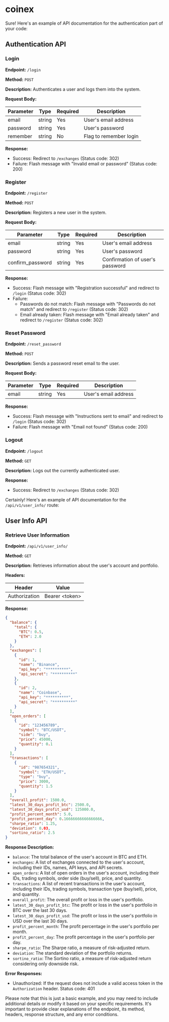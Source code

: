 # coinex

Sure! Here's an example of API documentation for the authentication part of your code:

## Authentication API

### Login

**Endpoint:** `/login`

**Method:** `POST`

**Description:** Authenticates a user and logs them into the system.

**Request Body:**

| Parameter | Type   | Required | Description            |
| --------- | ------ | -------- | ---------------------- |
| email     | string | Yes      | User's email address   |
| password  | string | Yes      | User's password        |
| remember  | string | No       | Flag to remember login |

**Response:**

- Success: Redirect to `/exchanges` (Status code: 302)
- Failure: Flash message with "Invalid email or password" (Status code: 200)

### Register

**Endpoint:** `/register`

**Method:** `POST`

**Description:** Registers a new user in the system.

**Request Body:**

| Parameter        | Type   | Required | Description                     |
| ---------------- | ------ | -------- | ------------------------------- |
| email            | string | Yes      | User's email address            |
| password         | string | Yes      | User's password                 |
| confirm_password | string | Yes      | Confirmation of user's password |

**Response:**

- Success: Flash message with "Registration successful" and redirect to `/login` (Status code: 302)
- Failure:
  - Passwords do not match: Flash message with "Passwords do not match" and redirect to `/register` (Status code: 302)
  - Email already taken: Flash message with "Email already taken" and redirect to `/register` (Status code: 302)

### Reset Password

**Endpoint:** `/reset_password`

**Method:** `POST`

**Description:** Sends a password reset email to the user.

**Request Body:**

| Parameter | Type   | Required | Description          |
| --------- | ------ | -------- | -------------------- |
| email     | string | Yes      | User's email address |

**Response:**

- Success: Flash message with "Instructions sent to email" and redirect to `/login` (Status code: 302)
- Failure: Flash message with "Email not found" (Status code: 200)

### Logout

**Endpoint:** `/logout`

**Method:** `GET`

**Description:** Logs out the currently authenticated user.

**Response:**

- Success: Redirect to `/exchanges` (Status code: 302)

Certainly! Here's an example of API documentation for the `/api/v1/user_info/` route:

## User Info API

### Retrieve User Information

**Endpoint:** `/api/v1/user_info/`

**Method:** `GET`

**Description:** Retrieves information about the user's account and portfolio.

**Headers:**

| Header        | Value           |
| ------------- | --------------- |
| Authorization | Bearer \<token> |

**Response:**

```json
{
  "balance": {
    "total": {
      "BTC": 0.5,
      "ETH": 2.0
    }
  },
  "exchanges": [
    {
      "id": 1,
      "name": "Binance",
      "api_key": "**********",
      "api_secret": "**********"
    },
    {
      "id": 2,
      "name": "Coinbase",
      "api_key": "**********",
      "api_secret": "**********"
    }
  ],
  "open_orders": [
    {
      "id": "123456789",
      "symbol": "BTC/USDT",
      "side": "buy",
      "price": 45000,
      "quantity": 0.1
    }
  ],
  "transactions": [
    {
      "id": "987654321",
      "symbol": "ETH/USDT",
      "type": "buy",
      "price": 3000,
      "quantity": 1.5
    }
  ],
  "overall_profit": 1500.0,
  "latest_30_days_profit_btc": 2500.0,
  "latest_30_days_profit_usd": 125000.0,
  "profit_percent_month": 5.0,
  "profit_percent_day": 0.16666666666666666,
  "sharpe_ratio": 1.25,
  "deviation": 0.03,
  "sortino_ratio": 2.5
}
```

**Response Description:**

- `balance`: The total balance of the user's account in BTC and ETH.
- `exchanges`: A list of exchanges connected to the user's account, including their IDs, names, API keys, and API secrets.
- `open_orders`: A list of open orders in the user's account, including their IDs, trading symbols, order side (buy/sell), price, and quantity.
- `transactions`: A list of recent transactions in the user's account, including their IDs, trading symbols, transaction type (buy/sell), price, and quantity.
- `overall_profit`: The overall profit or loss in the user's portfolio.
- `latest_30_days_profit_btc`: The profit or loss in the user's portfolio in BTC over the last 30 days.
- `latest_30_days_profit_usd`: The profit or loss in the user's portfolio in USD over the last 30 days.
- `profit_percent_month`: The profit percentage in the user's portfolio per month.
- `profit_percent_day`: The profit percentage in the user's portfolio per day.
- `sharpe_ratio`: The Sharpe ratio, a measure of risk-adjusted return.
- `deviation`: The standard deviation of the portfolio returns.
- `sortino_ratio`: The Sortino ratio, a measure of risk-adjusted return considering only downside risk.

**Error Responses:**

- Unauthorized: If the request does not include a valid access token in the `Authorization` header. Status code: 401

Please note that this is just a basic example, and you may need to include additional details or modify it based on your specific requirements. It's important to provide clear explanations of the endpoint, its method, headers, response structure, and any error conditions.
